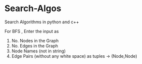 # Search-Algos
Search Algorithms in python and c++

For BFS , Enter the input as 
1. No. Nodes in the Graph
2. No. Edges in the Graph
3. Node Names (not in string)
4. Edge Pairs (without any white space) as tuples -> (Node,Node)


